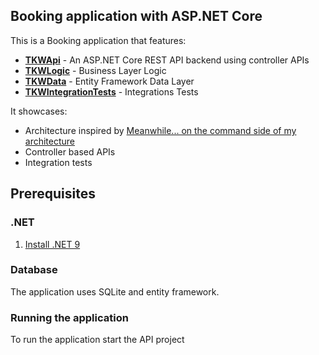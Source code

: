 ## Booking application with ASP.NET Core


This is a Booking application that features:
- [**TKWApi**](TKWApi) - An ASP.NET Core REST API backend using controller APIs
- [**TKWLogic**](TKWApi) - Business Layer Logic
- [**TKWData**](TKWData) - Entity Framework Data Layer
- [**TKWIntegrationTests**](TKWIntegrationTests) - Integrations Tests

It showcases:
- Architecture inspired by [Meanwhile... on the command side of my architecture](https://blogs.cuttingedge.it/steven/posts/2011/meanwhile-on-the-command-side-of-my-architecture/)
- Controller based APIs
- Integration tests

## Prerequisites

### .NET
1. [Install .NET 9](https://dotnet.microsoft.com/en-us/download/dotnet/9.0)

### Database

The application uses SQLite and entity framework.

### Running the application

To run the application start the API project